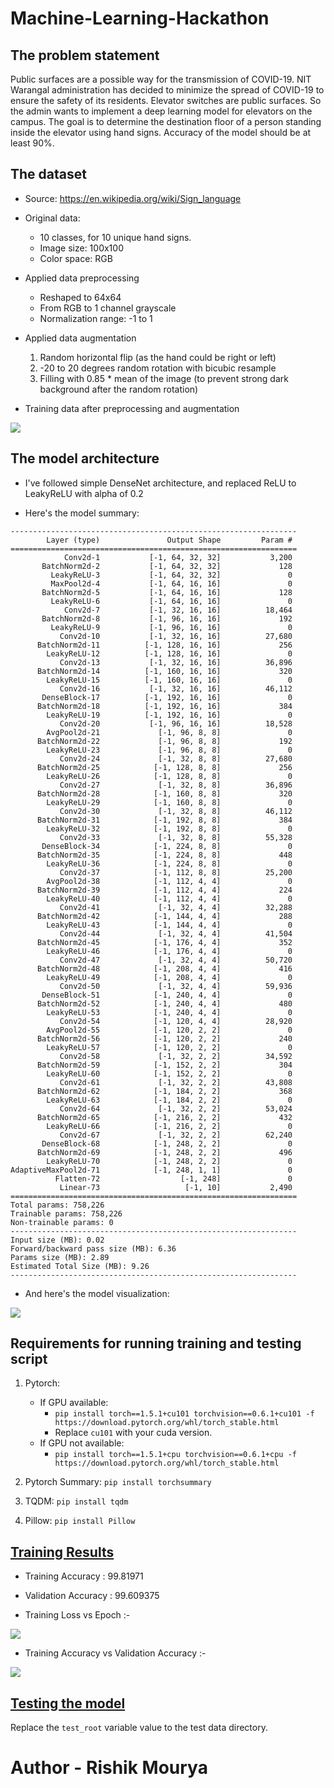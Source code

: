 # Machine-Learning-Hackathon

## The problem statement

Public surfaces are a possible way for the transmission of COVID-19. NIT Warangal
administration has decided to minimize the spread of COVID-19 to ensure the safety of its
residents. Elevator switches are public surfaces. So the admin wants to implement a deep
learning model for elevators on the campus. The goal is to determine the destination floor
of a person standing inside the elevator using hand signs. Accuracy of the model should be
at least 90%.

## The dataset

- Source: https://en.wikipedia.org/wiki/Sign_language

- Original data:
    - 10 classes, for 10 unique hand signs.
	- Image size: 100x100
	- Color space: RGB

- Applied data preprocessing
    - Reshaped to 64x64
    - From RGB to 1 channel grayscale
    - Normalization range: -1 to 1

- Applied data augmentation
    1. Random horizontal flip (as the hand could be right or left)
    2. -20 to 20 degrees random rotation with bicubic resample
    3. Filling with 0.85 * mean of the image (to prevent strong dark background after the random rotation)

- Training data after preprocessing and augmentation

<img src="./images/sample-training-images.png">

## The model architecture

- I've followed simple DenseNet architecture, and replaced ReLU to LeakyReLU with alpha of 0.2

- Here's the model summary:

```
----------------------------------------------------------------
        Layer (type)               Output Shape         Param #
================================================================
            Conv2d-1           [-1, 64, 32, 32]           3,200
       BatchNorm2d-2           [-1, 64, 32, 32]             128
         LeakyReLU-3           [-1, 64, 32, 32]               0
         MaxPool2d-4           [-1, 64, 16, 16]               0
       BatchNorm2d-5           [-1, 64, 16, 16]             128
         LeakyReLU-6           [-1, 64, 16, 16]               0
            Conv2d-7           [-1, 32, 16, 16]          18,464
       BatchNorm2d-8           [-1, 96, 16, 16]             192
         LeakyReLU-9           [-1, 96, 16, 16]               0
           Conv2d-10           [-1, 32, 16, 16]          27,680
      BatchNorm2d-11          [-1, 128, 16, 16]             256
        LeakyReLU-12          [-1, 128, 16, 16]               0
           Conv2d-13           [-1, 32, 16, 16]          36,896
      BatchNorm2d-14          [-1, 160, 16, 16]             320
        LeakyReLU-15          [-1, 160, 16, 16]               0
           Conv2d-16           [-1, 32, 16, 16]          46,112
       DenseBlock-17          [-1, 192, 16, 16]               0
      BatchNorm2d-18          [-1, 192, 16, 16]             384
        LeakyReLU-19          [-1, 192, 16, 16]               0
           Conv2d-20           [-1, 96, 16, 16]          18,528
        AvgPool2d-21             [-1, 96, 8, 8]               0
      BatchNorm2d-22             [-1, 96, 8, 8]             192
        LeakyReLU-23             [-1, 96, 8, 8]               0
           Conv2d-24             [-1, 32, 8, 8]          27,680
      BatchNorm2d-25            [-1, 128, 8, 8]             256
        LeakyReLU-26            [-1, 128, 8, 8]               0
           Conv2d-27             [-1, 32, 8, 8]          36,896
      BatchNorm2d-28            [-1, 160, 8, 8]             320
        LeakyReLU-29            [-1, 160, 8, 8]               0
           Conv2d-30             [-1, 32, 8, 8]          46,112
      BatchNorm2d-31            [-1, 192, 8, 8]             384
        LeakyReLU-32            [-1, 192, 8, 8]               0
           Conv2d-33             [-1, 32, 8, 8]          55,328
       DenseBlock-34            [-1, 224, 8, 8]               0
      BatchNorm2d-35            [-1, 224, 8, 8]             448
        LeakyReLU-36            [-1, 224, 8, 8]               0
           Conv2d-37            [-1, 112, 8, 8]          25,200
        AvgPool2d-38            [-1, 112, 4, 4]               0
      BatchNorm2d-39            [-1, 112, 4, 4]             224
        LeakyReLU-40            [-1, 112, 4, 4]               0
           Conv2d-41             [-1, 32, 4, 4]          32,288
      BatchNorm2d-42            [-1, 144, 4, 4]             288
        LeakyReLU-43            [-1, 144, 4, 4]               0
           Conv2d-44             [-1, 32, 4, 4]          41,504
      BatchNorm2d-45            [-1, 176, 4, 4]             352
        LeakyReLU-46            [-1, 176, 4, 4]               0
           Conv2d-47             [-1, 32, 4, 4]          50,720
      BatchNorm2d-48            [-1, 208, 4, 4]             416
        LeakyReLU-49            [-1, 208, 4, 4]               0
           Conv2d-50             [-1, 32, 4, 4]          59,936
       DenseBlock-51            [-1, 240, 4, 4]               0
      BatchNorm2d-52            [-1, 240, 4, 4]             480
        LeakyReLU-53            [-1, 240, 4, 4]               0
           Conv2d-54            [-1, 120, 4, 4]          28,920
        AvgPool2d-55            [-1, 120, 2, 2]               0
      BatchNorm2d-56            [-1, 120, 2, 2]             240
        LeakyReLU-57            [-1, 120, 2, 2]               0
           Conv2d-58             [-1, 32, 2, 2]          34,592
      BatchNorm2d-59            [-1, 152, 2, 2]             304
        LeakyReLU-60            [-1, 152, 2, 2]               0
           Conv2d-61             [-1, 32, 2, 2]          43,808
      BatchNorm2d-62            [-1, 184, 2, 2]             368
        LeakyReLU-63            [-1, 184, 2, 2]               0
           Conv2d-64             [-1, 32, 2, 2]          53,024
      BatchNorm2d-65            [-1, 216, 2, 2]             432
        LeakyReLU-66            [-1, 216, 2, 2]               0
           Conv2d-67             [-1, 32, 2, 2]          62,240
       DenseBlock-68            [-1, 248, 2, 2]               0
      BatchNorm2d-69            [-1, 248, 2, 2]             496
        LeakyReLU-70            [-1, 248, 2, 2]               0
AdaptiveMaxPool2d-71            [-1, 248, 1, 1]               0
          Flatten-72                  [-1, 248]               0
           Linear-73                   [-1, 10]           2,490
================================================================
Total params: 758,226
Trainable params: 758,226
Non-trainable params: 0
----------------------------------------------------------------
Input size (MB): 0.02
Forward/backward pass size (MB): 6.36
Params size (MB): 2.89
Estimated Total Size (MB): 9.26
----------------------------------------------------------------
```

- And here's the model visualization:

<img src="./images/model.svg">

## Requirements for running training and testing script

1. Pytorch:
    - If GPU available:
        - `pip install torch==1.5.1+cu101 torchvision==0.6.1+cu101 -f https://download.pytorch.org/whl/torch_stable.html`
        - Replace `cu101` with your cuda version.
    - If GPU not available:
        - `pip install torch==1.5.1+cpu torchvision==0.6.1+cpu -f https://download.pytorch.org/whl/torch_stable.html`

2. Pytorch Summary:
    `pip install torchsummary`

3. TQDM:
    `pip install tqdm`

4. Pillow:
    `pip install Pillow`


## [Training Results](training.ipynb)

- Training Accuracy   : 99.81971
- Validation Accuracy : 99.609375

- Training Loss vs Epoch :-
<img src="./images/training-loss.png">

- Training Accuracy vs Validation Accuracy :-
<img src="./images/accuracy-comparision.png">

## [Testing the model](testing.ipynb)

Replace the `test_root` variable value to the test data directory.

# Author - __Rishik Mourya__
